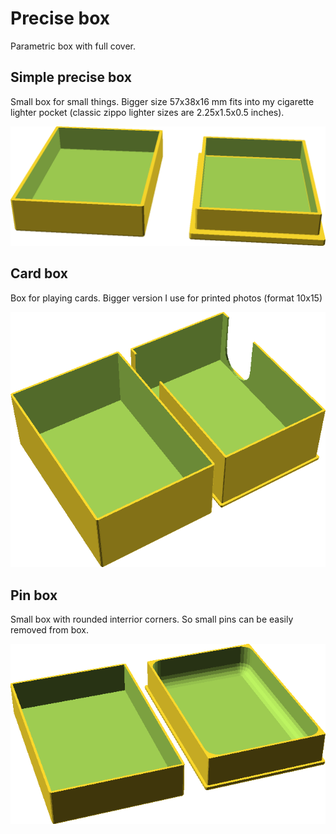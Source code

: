 # Precise box

Parametric box with full cover.

## Simple precise box

Small box for small things. Bigger size 57x38x16 mm fits into my cigarette lighter pocket (classic zippo lighter sizes are 2.25x1.5x0.5 inches).

![Precise box](preciseBox.png "Precise box")

## Card box

Box for playing cards. Bigger version I use for printed photos (format 10x15)

![Card box](cardBox.png "Card box")

## Pin box

Small box with rounded interrior corners. So small pins can be easily removed from box.

![Pin box](pinBox.png "Pin box")